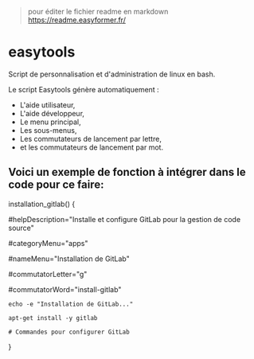 
> pour éditer le fichier readme en markdown https://readme.easyformer.fr/


# easytools
Script de personnalisation et d'administration de linux en bash.

Le script Easytools génère automatiquement :
 - L'aide utilisateur,
 - L'aide développeur,
 - Le menu principal,
 - Les sous-menus,
 - Les commutateurs de lancement par lettre,
 - et les commutateurs de lancement par mot.

## Voici un exemple de fonction à intégrer dans le code pour ce faire:

installation_gitlab() { 

#helpDescription="Installe et configure GitLab pour la gestion de code source"

#categoryMenu="apps" 

#nameMenu="Installation de GitLab"

#commutatorLetter="g"

#commutatorWord="install-gitlab"

    echo -e "Installation de GitLab..."
    
    apt-get install -y gitlab
    
    # Commandes pour configurer GitLab
    
}


